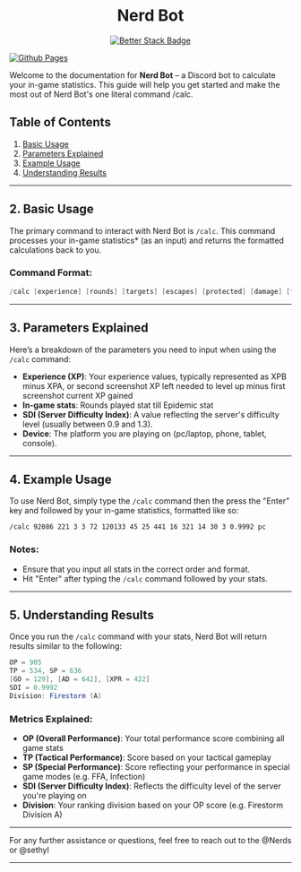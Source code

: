 <div align="center">
  
  # Nerd Bot
  
[![Better Stack Badge](https://uptime.betterstack.com/status-badges/v3/monitor/1p3v3.svg)](https://fos.betteruptime.com/)
</div>

[![Github Pages](https://img.shields.io/badge/github%20pages-121013?style=for-the-badge&logo=github&logoColor=white)](https://sethispr.github.io/nerd/) 


Welcome to the documentation for **Nerd Bot** – a Discord bot to calculate your in-game statistics. This guide will help you get started and make the most out of Nerd Bot's one literal command /calc.

## Table of Contents
1. [Basic Usage](#basic-usage)
2. [Parameters Explained](#parameters-explained)
3. [Example Usage](#example-usage)
4. [Understanding Results](#understanding-results)

---

## 2. Basic Usage

The primary command to interact with Nerd Bot is `/calc`. This command processes your in-game statistics* (as an input) and returns the formatted calculations back to you.

### Command Format:
```glsl
/calc [experience] [rounds] [targets] [escapes] [protected] [damage] [final shots] [survival] [ffa kills] [ffa wins] [infected killed] [infection survival] [infections] [epidemic] [sdi] [device]
```

---

## 3. Parameters Explained

Here’s a breakdown of the parameters you need to input when using the `/calc` command:

- **Experience (XP)**: Your experience values, typically represented as XPB minus XPA, or second screenshot XP left needed to level up minus first screenshot current XP gained
- **In-game stats**: Rounds played stat till Epidemic stat
- **SDI (Server Difficulty Index)**: A value reflecting the server's difficulty level (usually between 0.9 and 1.3).
- **Device**: The platform you are playing on (pc/laptop, phone, tablet, console).

---

## 4. Example Usage

To use Nerd Bot, simply type the `/calc` command then the press the "Enter" key and followed by your in-game statistics, formatted like so:

```
/calc 92086 221 3 3 72 120133 45 25 441 16 321 14 30 3 0.9992 pc
```

### Notes:
- Ensure that you input all stats in the correct order and format.
- Hit "Enter" after typing the `/calc` command followed by your stats.

---

## 5. Understanding Results

Once you run the `/calc` command with your stats, Nerd Bot will return results similar to the following:

```glsl
OP = 905
TP = 534, SP = 636
[GO = 129], [AD = 642], [XPR = 422]
SDI = 0.9992
Division: Firestorm (A)
```

### Metrics Explained:

- **OP (Overall Performance)**: Your total performance score combining all game stats
- **TP (Tactical Performance)**: Score based on your tactical gameplay
- **SP (Special Performance)**: Score reflecting your performance in special game modes (e.g. FFA, Infection)
- **SDI (Server Difficulty Index)**: Reflects the difficulty level of the server you're playing on
- **Division**: Your ranking division based on your OP score (e.g. Firestorm Division A)

---

For any further assistance or questions, feel free to reach out to the @Nerds or @sethyl

---
